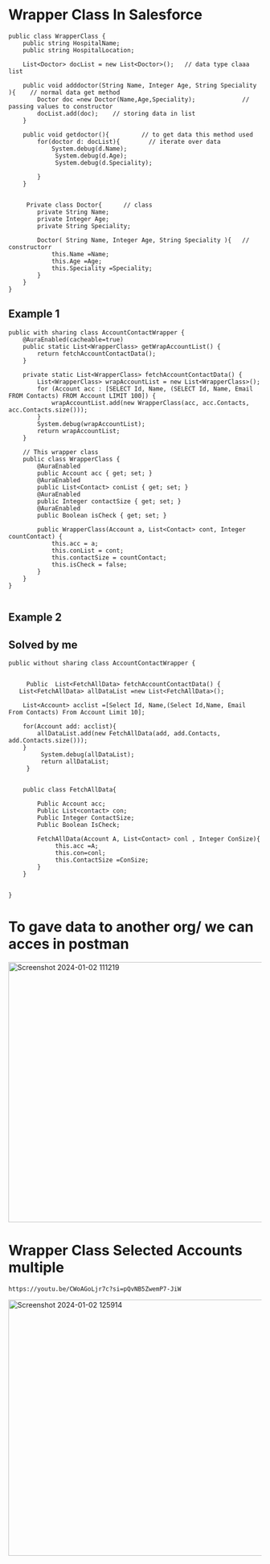 
# Wrapper Class In Salesforce


```
public class WrapperClass {
    public string HospitalName;
    public string HospitalLocation;
    
    List<Doctor> docList = new List<Doctor>();   // data type claaa list
    
    public void adddoctor(String Name, Integer Age, String Speciality ){    // normal data get method
        Doctor doc =new Doctor(Name,Age,Speciality);             // passing values to constructor
        docList.add(doc);    // storing data in list
    }
    
    public void getdoctor(){         // to get data this method used
        for(doctor d: docList){        // iterate over data
            System.debug(d.Name);
             System.debug(d.Age);
             System.debug(d.Speciality);
            
        }
    }

   
     Private class Doctor{      // class 
        private String Name;
        private Integer Age;
        private String Speciality;
        
        Doctor( String Name, Integer Age, String Speciality ){   // constructorr
            this.Name =Name;
            this.Age =Age;
            this.Speciality =Speciality; 
        }
    }
}

```

## Example 1
```
public with sharing class AccountContactWrapper {
    @AuraEnabled(cacheable=true)
    public static List<WrapperClass> getWrapAccountList() {
        return fetchAccountContactData();
    }

    private static List<WrapperClass> fetchAccountContactData() {
        List<WrapperClass> wrapAccountList = new List<WrapperClass>();
        for (Account acc : [SELECT Id, Name, (SELECT Id, Name, Email FROM Contacts) FROM Account LIMIT 100]) {
            wrapAccountList.add(new WrapperClass(acc, acc.Contacts, acc.Contacts.size()));
        }
        System.debug(wrapAccountList);
        return wrapAccountList;
    }

    // This wrapper class 
    public class WrapperClass {
        @AuraEnabled
        public Account acc { get; set; }
        @AuraEnabled
        public List<Contact> conList { get; set; }
        @AuraEnabled
        public Integer contactSize { get; set; }
        @AuraEnabled
        public Boolean isCheck { get; set; }

        public WrapperClass(Account a, List<Contact> cont, Integer countContact) {
            this.acc = a;
            this.conList = cont;
            this.contactSize = countContact;
            this.isCheck = false;
        }
    }
}


```

## Example 2 
 ## Solved by me
```
public without sharing class AccountContactWrapper {
  
    
     Public  List<FetchAllData> fetchAccountContactData() {
   List<FetchAllData> allDataList =new List<FetchAllData>();
    
    List<Account> acclist =[Select Id, Name,(Select Id,Name, Email From Contacts) From Account Limit 10];
    
    for(Account add: acclist){
        allDataList.add(new FetchAllData(add, add.Contacts, add.Contacts.size()));
    }
         System.debug(allDataList);
         return allDataList;
     } 
    
    
    public class FetchAllData{
        
        Public Account acc;
        Public List<contact> con;
        Public Integer ContactSize;
        Public Boolean IsCheck;
         
        FetchAllData(Account A, List<Contact> conl , Integer ConSize){
             this.acc =A;
             this.con=conl;
             this.ContactSize =ConSize;
        }         
    }
    
    
}

```



# To gave data to another org/ we can acces in postman

<img width="518" alt="Screenshot 2024-01-02 111219" src="https://github.com/gaurravlokhande/Javascript-for-Salesforce-Developers-Lwc-Components-1.md/assets/119065314/f28565b5-5507-4a59-9ae2-5902a2c21f45">



# Wrapper Class Selected Accounts multiple
```
https://youtu.be/CWoAGoLjr7c?si=pQvNB5ZwemP7-JiW
```
<img width="510" alt="Screenshot 2024-01-02 125914" src="https://github.com/gaurravlokhande/Javascript-for-Salesforce-Developers-Lwc-Components-1.md/assets/119065314/26cf1200-15e3-4f46-8c3d-5050ab4c4255">


